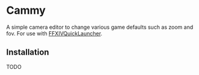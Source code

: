 # Cammy

A simple camera editor to change various game defaults such as zoom and fov.
For use with [FFXIVQuickLauncher](https://github.com/goaaats/FFXIVQuickLauncher).

## Installation
TODO